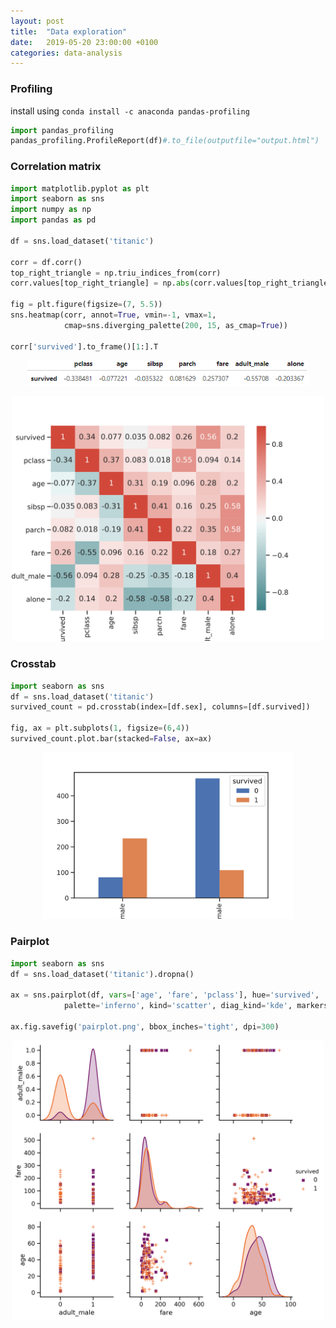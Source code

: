 ```yaml
---
layout: post
title:  "Data exploration"
date:   2019-05-20 23:00:00 +0100
categories: data-analysis
---
```


### Profiling
install using `conda install -c anaconda pandas-profiling`
```python
import pandas_profiling
pandas_profiling.ProfileReport(df)#.to_file(outputfile="output.html")
```


### Correlation matrix

```python
import matplotlib.pyplot as plt
import seaborn as sns
import numpy as np
import pandas as pd

df = sns.load_dataset('titanic')

corr = df.corr()
top_right_triangle = np.triu_indices_from(corr)
corr.values[top_right_triangle] = np.abs(corr.values[top_right_triangle])

fig = plt.figure(figsize=(7, 5.5))
sns.heatmap(corr, annot=True, vmin=-1, vmax=1,
            cmap=sns.diverging_palette(200, 15, as_cmap=True))

corr['survived'].to_frame()[1:].T
```
<p style="text-align:center;"><img src="/asset/images/data-exploration/corr_frame.png" alt="correlation frame" width="450"></p>
<p style="text-align:center;"><img src="/asset/images/data-exploration/corr.svg" alt="correlation plot" width="500"></p>

### Crosstab

```python
import seaborn as sns
df = sns.load_dataset('titanic')
survived_count = pd.crosstab(index=[df.sex], columns=[df.survived])

fig, ax = plt.subplots(1, figsize=(6,4))
survived_count.plot.bar(stacked=False, ax=ax)
```
<p style="text-align:center;"><img src="/asset/images/data-exploration/crosstab.svg" alt="correlation plot" width="400"></p>

### Pairplot

```python
import seaborn as sns
df = sns.load_dataset('titanic').dropna()

ax = sns.pairplot(df, vars=['age', 'fare', 'pclass'], hue='survived',
            palette='inferno', kind='scatter', diag_kind='kde', markers=['s', '+'])

ax.fig.savefig('pairplot.png', bbox_inches='tight', dpi=300)
```
<p style="text-align:center;"><img src="/asset/images/data-exploration/pairplot.png" alt="pairplot" width="500"></p>
